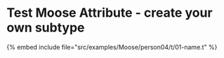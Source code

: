 # Test Moose Attribute - create your own subtype

{% embed include file="src/examples/Moose/person04/t/01-name.t" %}


